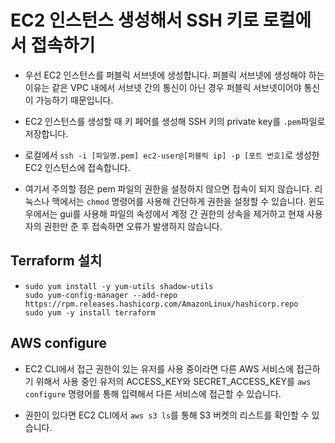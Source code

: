 # EC2 인스턴스 생성해서 SSH 키로 로컬에서 접속하기

- 우선 EC2 인스턴스를 퍼블릭 서브넷에 생성합니다. 퍼블릭 서브넷에 생성해야 하는 이유는 같은 VPC 내에서 서브넷 간의 통신이 아닌 경우 퍼블릭 서브넷이어야 통신이 가능하기 때문입니다.

- EC2 인스턴스를 생성할 때 키 페어를 생성해 SSH 키의 private key를 `.pem`파일로 저장합니다.

- 로컬에서 `ssh -i [파일명.pem] ec2-user@[퍼블릭 ip] -p [포트 번호]`로 생성한 EC2 인스턴스에 접속합니다.

- 여기서 주의할 점은 pem 파일의 권한을 설정하지 않으면 접속이 되지 않습니다. 리눅스나 맥에서는 `chmod` 명령어를 사용해 간단하게 권한을 설정할 수 있습니다. 윈도우에서는 gui를 사용해 파일의 속성에서 계정 간 권한의 상속을 제거하고 현재 사용자의 권한만 준 후 접속하면 오류가 발생하지 않습니다.

## Terraform 설치

- ```
  sudo yum install -y yum-utils shadow-utils
  sudo yum-config-manager --add-repo https://rpm.releases.hashicorp.com/AmazonLinux/hashicorp.repo
  sudo yum -y install terraform
  ```

## AWS configure

- EC2 CLI에서 접근 권한이 있는 유저를 사용 중이라면 다른 AWS 서비스에 접근하기 위해서 사용 중인 유저의 ACCESS_KEY와 SECRET_ACCESS_KEY를 `aws configure` 명령어를 통해 입력해서 다른 서비스에 접근할 수 있습니다.

- 권한이 있다면 EC2 CLI에서 `aws s3 ls`를 통해 S3 버켓의 리스트를 확인할 수 있습니다.
